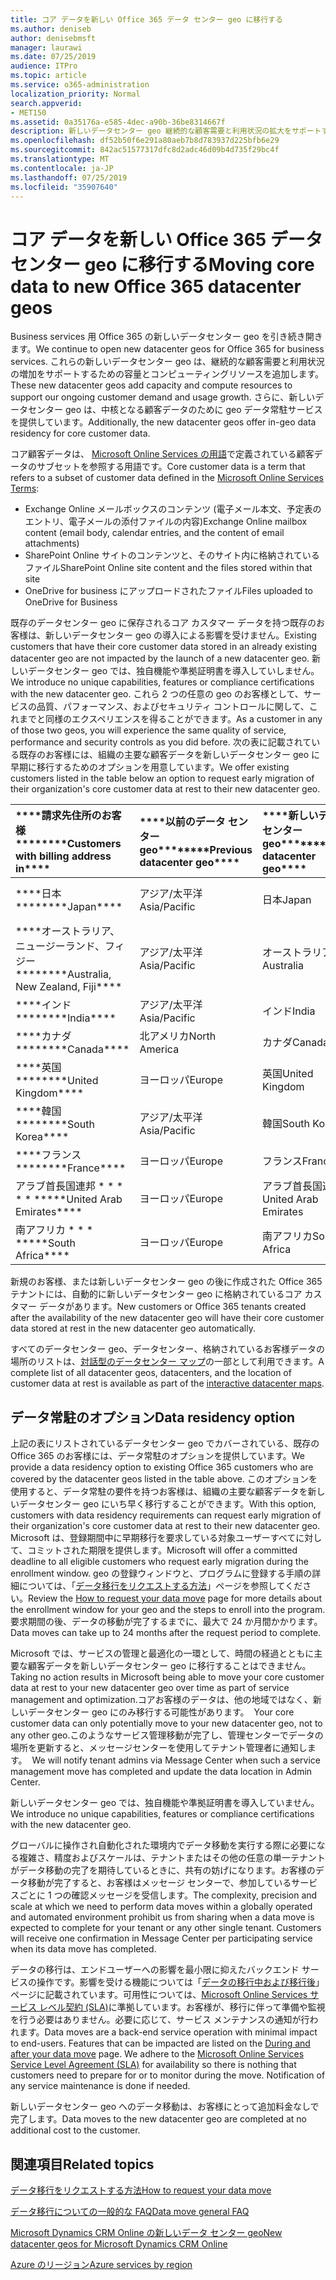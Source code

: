 ```yaml
---
title: コア データを新しい Office 365 データ センター geo に移行する
ms.author: deniseb
author: denisebmsft
manager: laurawi
ms.date: 07/25/2019
audience: ITPro
ms.topic: article
ms.service: o365-administration
localization_priority: Normal
search.appverid:
- MET150
ms.assetid: 0a35176a-e585-4dec-a90b-36be8314667f
description: 新しいデータセンター geo 継続的な顧客需要と利用状況の拡大をサポートするための容量とコンピューティングリソースを追加します。 さらに、新しいデータセンター geo は、中核となる顧客データのために geo データ常駐サービスを提供しています。 コア顧客データは、Microsoft Online Services の用語で定義されている、Exchange Online のメールボックスの内容 (電子メール本文、予定表のエントリ、電子メールの添付ファイルの内容) および SharePoint Online サイトのコンテンツとファイルのサブセットを参照する用語です。そのサイト内に格納され、OneDrive for Business にアップロードされたファイル。
ms.openlocfilehash: df52b50f6e291a80aeb7b8d783937d225bfb6e29
ms.sourcegitcommit: 842ac51577317dfc8d2adc46d09b4d735f29bc4f
ms.translationtype: MT
ms.contentlocale: ja-JP
ms.lasthandoff: 07/25/2019
ms.locfileid: "35907640"
---
```

# <a name="moving-core-data-to-new-office-365-datacenter-geos"></a><span data-ttu-id="e94ce-105">コア データを新しい Office 365 データ センター geo に移行する</span><span class="sxs-lookup"><span data-stu-id="e94ce-105">Moving core data to new Office 365 datacenter geos</span></span>

<span data-ttu-id="e94ce-106">Business services 用 Office 365 の新しいデータセンター geo を引き続き開きます。</span><span class="sxs-lookup"><span data-stu-id="e94ce-106">We continue to open new datacenter geos for Office 365 for business services.</span></span> <span data-ttu-id="e94ce-107">これらの新しいデータセンター geo は、継続的な顧客需要と利用状況の増加をサポートするための容量とコンピューティングリソースを追加します。</span><span class="sxs-lookup"><span data-stu-id="e94ce-107">These new datacenter geos add capacity and compute resources to support our ongoing customer demand and usage growth.</span></span> <span data-ttu-id="e94ce-108">さらに、新しいデータセンター geo は、中核となる顧客データのために geo データ常駐サービスを提供しています。</span><span class="sxs-lookup"><span data-stu-id="e94ce-108">Additionally, the new datacenter geos offer in-geo data residency for core customer data.</span></span> 

<span data-ttu-id="e94ce-109">コア顧客データは、 [Microsoft Online Services の用語](https://go.microsoft.com/fwlink/p/?LinkID=249048)で定義されている顧客データのサブセットを参照する用語です。</span><span class="sxs-lookup"><span data-stu-id="e94ce-109">Core customer data is a term that refers to a subset of customer data defined in the [Microsoft Online Services Terms](https://go.microsoft.com/fwlink/p/?LinkID=249048):</span></span> 
- <span data-ttu-id="e94ce-110">Exchange Online メールボックスのコンテンツ (電子メール本文、予定表のエントリ、電子メールの添付ファイルの内容)</span><span class="sxs-lookup"><span data-stu-id="e94ce-110">Exchange Online mailbox content (email body, calendar entries, and the content of email attachments)</span></span>
- <span data-ttu-id="e94ce-111">SharePoint Online サイトのコンテンツと、そのサイト内に格納されているファイル</span><span class="sxs-lookup"><span data-stu-id="e94ce-111">SharePoint Online site content and the files stored within that site</span></span>
- <span data-ttu-id="e94ce-112">OneDrive for business にアップロードされたファイル</span><span class="sxs-lookup"><span data-stu-id="e94ce-112">Files uploaded to OneDrive for Business</span></span> 
  
<span data-ttu-id="e94ce-113">既存のデータセンター geo に保存されるコア カスタマー データを持つ既存のお客様は、新しいデータセンター geo の導入による影響を受けません。</span><span class="sxs-lookup"><span data-stu-id="e94ce-113">Existing customers that have their core customer data stored in an already existing datacenter geo are not impacted by the launch of a new datacenter geo.</span></span> <span data-ttu-id="e94ce-114">新しいデータセンター geo では、独自機能や準拠証明書を導入していしません。</span><span class="sxs-lookup"><span data-stu-id="e94ce-114">We introduce no unique capabilities, features or compliance certifications with the new datacenter geo.</span></span> <span data-ttu-id="e94ce-115">これら 2 つの任意の geo のお客様として、サービスの品質、パフォーマンス、およびセキュリティ コントロールに関して、これまでと同様のエクスペリエンスを得ることができます。</span><span class="sxs-lookup"><span data-stu-id="e94ce-115">As a customer in any of those two geos, you will experience the same quality of service, performance and security controls as you did before.</span></span> <span data-ttu-id="e94ce-116">次の表に記載されている既存のお客様には、組織の主要な顧客データを新しいデータセンター geo に早期に移行するためのオプションを用意しています。</span><span class="sxs-lookup"><span data-stu-id="e94ce-116">We offer existing customers listed in the table below an option to request early migration of their organization's core customer data at rest to their new datacenter geo.</span></span>
  
|<span data-ttu-id="e94ce-117">\*\*\*\*請求先住所のお客様\*\*\*\*</span><span class="sxs-lookup"><span data-stu-id="e94ce-117">\*\*\*\*Customers with billing address in\*\*\*\*</span></span>|<span data-ttu-id="e94ce-118">\*\*\*\*以前のデータ センター geo\*\*\*\*</span><span class="sxs-lookup"><span data-stu-id="e94ce-118">\*\*\*\*Previous datacenter geo\*\*\*\*</span></span>|<span data-ttu-id="e94ce-119">\*\*\*\*新しいデータ センター geo\*\*\*\*</span><span class="sxs-lookup"><span data-stu-id="e94ce-119">\*\*\*\*New datacenter geo\*\*\*\*</span></span>|<span data-ttu-id="e94ce-120">\*\*\*\*以降は geo が利用可能\*\*\*\*</span><span class="sxs-lookup"><span data-stu-id="e94ce-120">\*\*\*\*Geo available since\*\*\*\*</span></span>|
|:-----|:-----|:-----|:-----|
|<span data-ttu-id="e94ce-121">\*\*\*\*日本\*\*\*\*</span><span class="sxs-lookup"><span data-stu-id="e94ce-121">\*\*\*\*Japan\*\*\*\*</span></span>| <span data-ttu-id="e94ce-122">アジア/太平洋</span><span class="sxs-lookup"><span data-stu-id="e94ce-122">Asia/Pacific</span></span> | <span data-ttu-id="e94ce-123">日本</span><span class="sxs-lookup"><span data-stu-id="e94ce-123">Japan</span></span> | <span data-ttu-id="e94ce-124">2014 年 12 月</span><span class="sxs-lookup"><span data-stu-id="e94ce-124">December 2014</span></span> |
|<span data-ttu-id="e94ce-125">\*\*\*\*オーストラリア、ニュージーランド、フィジー\*\*\*\*</span><span class="sxs-lookup"><span data-stu-id="e94ce-125">\*\*\*\*Australia, New Zealand, Fiji\*\*\*\*</span></span>| <span data-ttu-id="e94ce-126">アジア/太平洋</span><span class="sxs-lookup"><span data-stu-id="e94ce-126">Asia/Pacific</span></span> | <span data-ttu-id="e94ce-127">オーストラリア</span><span class="sxs-lookup"><span data-stu-id="e94ce-127">Australia</span></span> | <span data-ttu-id="e94ce-128">2015 年 3 月</span><span class="sxs-lookup"><span data-stu-id="e94ce-128">March 2015</span></span> |
|<span data-ttu-id="e94ce-129">\*\*\*\*インド\*\*\*\*</span><span class="sxs-lookup"><span data-stu-id="e94ce-129">\*\*\*\*India\*\*\*\*</span></span>| <span data-ttu-id="e94ce-130">アジア/太平洋</span><span class="sxs-lookup"><span data-stu-id="e94ce-130">Asia/Pacific</span></span> | <span data-ttu-id="e94ce-131">インド</span><span class="sxs-lookup"><span data-stu-id="e94ce-131">India</span></span> | <span data-ttu-id="e94ce-132">2015 年 10 月</span><span class="sxs-lookup"><span data-stu-id="e94ce-132">October 2015</span></span> |
|<span data-ttu-id="e94ce-133">\*\*\*\*カナダ\*\*\*\*</span><span class="sxs-lookup"><span data-stu-id="e94ce-133">\*\*\*\*Canada\*\*\*\*</span></span>| <span data-ttu-id="e94ce-134">北アメリカ</span><span class="sxs-lookup"><span data-stu-id="e94ce-134">North America</span></span> | <span data-ttu-id="e94ce-135">カナダ</span><span class="sxs-lookup"><span data-stu-id="e94ce-135">Canada</span></span> | <span data-ttu-id="e94ce-136">2016 年 5 月</span><span class="sxs-lookup"><span data-stu-id="e94ce-136">May 2016</span></span> |
|<span data-ttu-id="e94ce-137">\*\*\*\*英国\*\*\*\*</span><span class="sxs-lookup"><span data-stu-id="e94ce-137">\*\*\*\*United Kingdom\*\*\*\*</span></span>| <span data-ttu-id="e94ce-138">ヨーロッパ</span><span class="sxs-lookup"><span data-stu-id="e94ce-138">Europe</span></span> | <span data-ttu-id="e94ce-139">英国</span><span class="sxs-lookup"><span data-stu-id="e94ce-139">United Kingdom</span></span> | <span data-ttu-id="e94ce-140">2016 年 9 月</span><span class="sxs-lookup"><span data-stu-id="e94ce-140">September 2016</span></span> |
|<span data-ttu-id="e94ce-141">\*\*\*\*韓国\*\*\*\*</span><span class="sxs-lookup"><span data-stu-id="e94ce-141">\*\*\*\*South Korea\*\*\*\*</span></span>| <span data-ttu-id="e94ce-142">アジア/太平洋</span><span class="sxs-lookup"><span data-stu-id="e94ce-142">Asia/Pacific</span></span> | <span data-ttu-id="e94ce-143">韓国</span><span class="sxs-lookup"><span data-stu-id="e94ce-143">South Korea</span></span> | <span data-ttu-id="e94ce-144">2017 年 4 月</span><span class="sxs-lookup"><span data-stu-id="e94ce-144">April 2017</span></span> |
|<span data-ttu-id="e94ce-145">\*\*\*\*フランス\*\*\*\*</span><span class="sxs-lookup"><span data-stu-id="e94ce-145">\*\*\*\*France\*\*\*\*</span></span>| <span data-ttu-id="e94ce-146">ヨーロッパ</span><span class="sxs-lookup"><span data-stu-id="e94ce-146">Europe</span></span> | <span data-ttu-id="e94ce-147">フランス</span><span class="sxs-lookup"><span data-stu-id="e94ce-147">France</span></span> | <span data-ttu-id="e94ce-148">2018 年 3 月</span><span class="sxs-lookup"><span data-stu-id="e94ce-148">March 2018</span></span> |
|<span data-ttu-id="e94ce-149">アラブ首長国連邦 \* \* \* \* \* \*</span><span class="sxs-lookup"><span data-stu-id="e94ce-149">\*\*\*\*United Arab Emirates\*\*\*\*</span></span>| <span data-ttu-id="e94ce-150">ヨーロッパ</span><span class="sxs-lookup"><span data-stu-id="e94ce-150">Europe</span></span> | <span data-ttu-id="e94ce-151">アラブ首長国連邦</span><span class="sxs-lookup"><span data-stu-id="e94ce-151">United Arab Emirates</span></span> | <span data-ttu-id="e94ce-152">2019年6月</span><span class="sxs-lookup"><span data-stu-id="e94ce-152">June 2019</span></span> |
|<span data-ttu-id="e94ce-153">南アフリカ \* \* \* \*</span><span class="sxs-lookup"><span data-stu-id="e94ce-153">\*\*\*\*South Africa\*\*\*\*</span></span>| <span data-ttu-id="e94ce-154">ヨーロッパ</span><span class="sxs-lookup"><span data-stu-id="e94ce-154">Europe</span></span> | <span data-ttu-id="e94ce-155">南アフリカ</span><span class="sxs-lookup"><span data-stu-id="e94ce-155">South Africa</span></span> | <span data-ttu-id="e94ce-156">2019年7月</span><span class="sxs-lookup"><span data-stu-id="e94ce-156">July 2019</span></span> |
  
<span data-ttu-id="e94ce-157">新規のお客様、または新しいデータセンター geo の後に作成された Office 365 テナントには、自動的に新しいデータセンター geo に格納されているコア カスタマー データがあります。</span><span class="sxs-lookup"><span data-stu-id="e94ce-157">New customers or Office 365 tenants created after the availability of the new datacenter geo will have their core customer data stored at rest in the new datacenter geo automatically.</span></span>
  
<span data-ttu-id="e94ce-158">すべてのデータセンター geo、データセンター、格納されているお客様データの場所のリストは、[対話型のデータセンター マップ](https://office.com/datamaps)の一部として利用できます。</span><span class="sxs-lookup"><span data-stu-id="e94ce-158">A complete list of all datacenter geos, datacenters, and the location of customer data at rest is available as part of the [interactive datacenter maps](https://office.com/datamaps).</span></span> 
  
## <a name="data-residency-option"></a><span data-ttu-id="e94ce-159">データ常駐のオプション</span><span class="sxs-lookup"><span data-stu-id="e94ce-159">Data residency option</span></span>

<span data-ttu-id="e94ce-160">上記の表にリストされているデータセンター geo でカバーされている、既存の Office 365 のお客様には、データ常駐のオプションを提供しています。</span><span class="sxs-lookup"><span data-stu-id="e94ce-160">We provide a data residency option to existing Office 365 customers who are covered by the datacenter geos listed in the table above.</span></span> <span data-ttu-id="e94ce-161">このオプションを使用すると、データ常駐の要件を持つお客様は、組織の主要な顧客データを新しいデータセンター geo にいち早く移行することができます。</span><span class="sxs-lookup"><span data-stu-id="e94ce-161">With this option, customers with data residency requirements can request early migration of their organization's core customer data at rest to their new datacenter geo.</span></span>  <span data-ttu-id="e94ce-162">Microsoft は、登録期間中に早期移行を要求している対象ユーザーすべてに対して、コミットされた期限を提供します。</span><span class="sxs-lookup"><span data-stu-id="e94ce-162">Microsoft will offer a committed deadline to all eligible customers who request early migration during the enrollment window.</span></span>  <span data-ttu-id="e94ce-163">geo の登録ウィンドウと、プログラムに登録する手順の詳細については、「[データ移行をリクエストする方法](request-your-data-move.md)」ページを参照してください。</span><span class="sxs-lookup"><span data-stu-id="e94ce-163">Review the [How to request your data move](request-your-data-move.md) page for more details about the enrollment window for your geo and the steps to enroll into the program.</span></span>  <span data-ttu-id="e94ce-164">要求期間の後、データの移動が完了するまでに、最大で 24 か月間かかります。</span><span class="sxs-lookup"><span data-stu-id="e94ce-164">Data moves can take up to 24 months after the request period to complete.</span></span>

<span data-ttu-id="e94ce-165">Microsoft では、サービスの管理と最適化の一環として、時間の経過とともに主要な顧客データを新しいデータセンター geo に移行することはできません。</span><span class="sxs-lookup"><span data-stu-id="e94ce-165">Taking no action results in Microsoft being able to move your core customer data at rest to your new datacenter geo over time as part of service management and optimization.</span></span><span data-ttu-id="e94ce-166">コアお客様のデータは、他の地域ではなく、新しいデータセンター geo にのみ移行する可能性があります。</span><span class="sxs-lookup"><span data-stu-id="e94ce-166">  Your core customer data can only potentially move to your new datacenter geo, not to any other geo.</span></span><span data-ttu-id="e94ce-167">このようなサービス管理移動が完了し、管理センターでデータの場所を更新すると、メッセージセンターを使用してテナント管理者に通知します。</span><span class="sxs-lookup"><span data-stu-id="e94ce-167">  We will notify tenant admins via Message Center when such a service management move has completed and update the data location in Admin Center.</span></span>
   
<span data-ttu-id="e94ce-168">新しいデータセンター geo では、独自機能や準拠証明書を導入していません。</span><span class="sxs-lookup"><span data-stu-id="e94ce-168">We introduce no unique capabilities, features or compliance certifications with the new datacenter geo.</span></span>
    
<span data-ttu-id="e94ce-p106">グローバルに操作され自動化された環境内でデータ移動を実行する際に必要になる複雑さ、精度およびスケールは、テナントまたはその他の任意の単一テナントがデータ移動の完了を期待しているときに、共有の妨げになります。お客様のデータ移動が完了すると、お客様はメッセージ センターで、参加しているサービスごとに 1 つの確認メッセージを受信します。</span><span class="sxs-lookup"><span data-stu-id="e94ce-p106">The complexity, precision and scale at which we need to perform data moves within a globally operated and automated environment prohibit us from sharing when a data move is expected to complete for your tenant or any other single tenant. Customers will receive one confirmation in Message Center per participating service when its data move has completed.</span></span> 
    
<span data-ttu-id="e94ce-p107">データの移行は、エンドユーザーへの影響を最小限に抑えたバックエンド サービスの操作です。影響を受ける機能については「[データの移行中および移行後](during-and-after-your-data-move.md)」ページに記載されています。可用性については、[Microsoft Online Services サービス レベル契約 (SLA)](https://go.microsoft.com/fwlink/p/?LinkId=523897)に準拠しています。お客様が、移行に伴って準備や監視を行う必要はありません。必要に応じて、サービス メンテナンスの通知が行われます。</span><span class="sxs-lookup"><span data-stu-id="e94ce-p107">Data moves are a back-end service operation with minimal impact to end-users. Features that can be impacted are listed on the [During and after your data move](during-and-after-your-data-move.md) page. We adhere to the [Microsoft Online Services Service Level Agreement (SLA)](https://go.microsoft.com/fwlink/p/?LinkId=523897) for availability so there is nothing that customers need to prepare for or to monitor during the move. Notification of any service maintenance is done if needed.</span></span> 

<span data-ttu-id="e94ce-175">新しいデータセンター geo へのデータ移動は、お客様にとって追加料金なしで完了します。</span><span class="sxs-lookup"><span data-stu-id="e94ce-175">Data moves to the new datacenter geo are completed at no additional cost to the customer.</span></span>
    
## <a name="related-topics"></a><span data-ttu-id="e94ce-176">関連項目</span><span class="sxs-lookup"><span data-stu-id="e94ce-176">Related topics</span></span> 
 
[<span data-ttu-id="e94ce-177">データ移行をリクエストする方法</span><span class="sxs-lookup"><span data-stu-id="e94ce-177">How to request your data move</span></span>](request-your-data-move.md)
    
[<span data-ttu-id="e94ce-178">データ移行についての一般的な FAQ</span><span class="sxs-lookup"><span data-stu-id="e94ce-178">Data move general FAQ</span></span>](data-move-faq.md)
  
[<span data-ttu-id="e94ce-179">Microsoft Dynamics CRM Online の新しいデータ センター geo</span><span class="sxs-lookup"><span data-stu-id="e94ce-179">New datacenter geos for Microsoft Dynamics CRM Online</span></span>](https://go.microsoft.com/fwlink/p/?Linkid=615924)
  
[<span data-ttu-id="e94ce-180">Azure のリージョン</span><span class="sxs-lookup"><span data-stu-id="e94ce-180">Azure services by region</span></span>](https://azure.microsoft.com/en-us/regions/)
